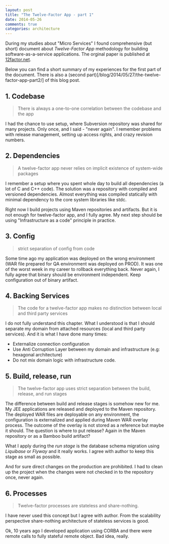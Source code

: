 ```yaml
---
layout: post
title: "The Twelve-Factor App - part 1"
date: 2014-05-26
comments: true
categories: architecture
---
```


During my studies about "Micro Services" I found comprehensive (but short) document about _Twelve-Factor App_ methodology
for building software-as-a-service applications. The orginal paper is published at [12factor.net](http://12factor.net/).
 
Below you can find a short summary of my experiences for the first part of the document.
There is also a (second part)[/blog/2014/05/27/the-twelve-factor-app-part2/] of this blog post.

## 1. Codebase

> There is always a one-to-one correlation between the codebase and the app

I had the chance to use setup, where Subversion repository was shared for many projects. 
Only once, and I said - "never again".
I remember problems with release management, setting up access rights, and crazy revision numbers.

## 2. Dependencies

> A twelve-factor app never relies on implicit existence of system-wide packages

I remember a setup where you spent whole day to build all dependencies (a lot of C and C++ code). 
The solution was a repository with compiled and versioned dependencies. 
Almost everything was compiled statically with minimal dependency to the core system libraries like stdc.

Right now I build projects using Maven repositories and artifacts.
But it is not enough for twelve-factor app, and I fully agree.
My next step should be using "Infrastructure as a code" principle in practice.

## 3. Config

> strict separation of config from code

Some time ago my application was deployed on the wrong environment (WAR file prepared for QA environment was deployed on PROD).
It was one of the worst week in my career to rollback everything back. 
Never again, I fully agree that binary should be environment independent. Keep configuration out of binary artifact.

## 4. Backing Services 

> The code for a twelve-factor app makes no distinction between local and third party services

I do not fully understand this chapter. 
What I understood is that I should separate my domain from attached resources (local and third party services).
And it is what I have done many times:

* Externalize connection configuration
* Use Anti Corruption Layer between my domain and infrastructure (e.g: hexagonal architecture)
* Do not mix domain logic with infrastructure code.

## 5. Build, release, run

> The twelve-factor app uses strict separation between the build, release, and run stages

The difference between build and release stages is somehow new for me. 
My JEE applications are released and deployed to the Maven repository.
The deployed WAR files are deployable on any environment, the configuration is externalized and applied during Maven WAR overlay process.
The outcome of the overlay is not stored as a reference but maybe it should. The question is where to put release?
Again in the Maven repository or as a Bamboo build artifact?

What I apply during the _run stage_ is the database schema migration using _Liquibase_ or _Flyway_ and it really works.
I agree with author to keep this stage as small as possible.

And for sure direct changes on the production are prohibited. 
I had to clean up the project when the changes were not checked in to the repository once, never again.   
  
## 6. Processes

> Twelve-factor processes are stateless and share-nothing.

I have never used this concept but I agree with author. 
From the scalability perspective share-nothing architecture of stateless services is good.

Ok, 10 years ago I developed application using CORBA and there were remote calls to fully stateful remote object. 
Bad idea, really.
